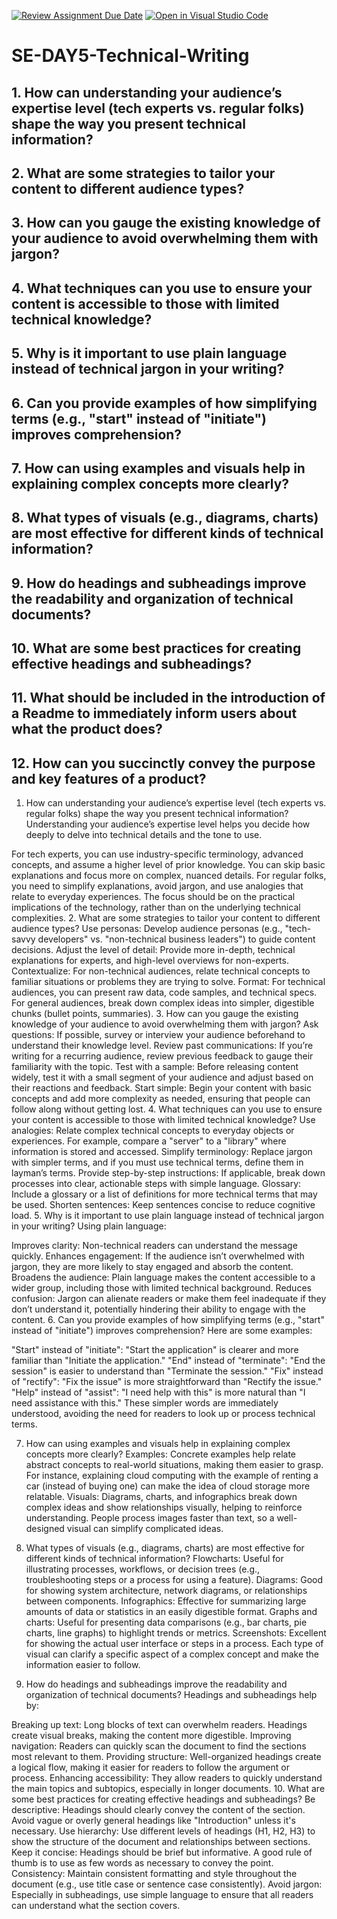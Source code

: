 [![Review Assignment Due Date](https://classroom.github.com/assets/deadline-readme-button-22041afd0340ce965d47ae6ef1cefeee28c7c493a6346c4f15d667ab976d596c.svg)](https://classroom.github.com/a/zsAR-pyY)
[![Open in Visual Studio Code](https://classroom.github.com/assets/open-in-vscode-2e0aaae1b6195c2367325f4f02e2d04e9abb55f0b24a779b69b11b9e10269abc.svg)](https://classroom.github.com/online_ide?assignment_repo_id=17445793&assignment_repo_type=AssignmentRepo)
# SE-DAY5-Technical-Writing
## 1. How can understanding your audience’s expertise level (tech experts vs. regular folks) shape the way you present technical information?
## 2. What are some strategies to tailor your content to different audience types?
## 3. How can you gauge the existing knowledge of your audience to avoid overwhelming them with jargon?
## 4. What techniques can you use to ensure your content is accessible to those with limited technical knowledge?
## 5. Why is it important to use plain language instead of technical jargon in your writing?
## 6. Can you provide examples of how simplifying terms (e.g., "start" instead of "initiate") improves comprehension?
## 7. How can using examples and visuals help in explaining complex concepts more clearly?
## 8. What types of visuals (e.g., diagrams, charts) are most effective for different kinds of technical information?
## 9. How do headings and subheadings improve the readability and organization of technical documents?
## 10. What are some best practices for creating effective headings and subheadings?
## 11. What should be included in the introduction of a Readme to immediately inform users about what the product does?
## 12. How can you succinctly convey the purpose and key features of a product?



1. How can understanding your audience’s expertise level (tech experts vs. regular folks) shape the way you present technical information?
Understanding your audience’s expertise level helps you decide how deeply to delve into technical details and the tone to use.

For tech experts, you can use industry-specific terminology, advanced concepts, and assume a higher level of prior knowledge. You can skip basic explanations and focus more on complex, nuanced details.
For regular folks, you need to simplify explanations, avoid jargon, and use analogies that relate to everyday experiences. The focus should be on the practical implications of the technology, rather than on the underlying technical complexities.
2. What are some strategies to tailor your content to different audience types?
Use personas: Develop audience personas (e.g., "tech-savvy developers" vs. "non-technical business leaders") to guide content decisions.
Adjust the level of detail: Provide more in-depth, technical explanations for experts, and high-level overviews for non-experts.
Contextualize: For non-technical audiences, relate technical concepts to familiar situations or problems they are trying to solve.
Format: For technical audiences, you can present raw data, code samples, and technical specs. For general audiences, break down complex ideas into simpler, digestible chunks (bullet points, summaries).
3. How can you gauge the existing knowledge of your audience to avoid overwhelming them with jargon?
Ask questions: If possible, survey or interview your audience beforehand to understand their knowledge level.
Review past communications: If you’re writing for a recurring audience, review previous feedback to gauge their familiarity with the topic.
Test with a sample: Before releasing content widely, test it with a small segment of your audience and adjust based on their reactions and feedback.
Start simple: Begin your content with basic concepts and add more complexity as needed, ensuring that people can follow along without getting lost.
4. What techniques can you use to ensure your content is accessible to those with limited technical knowledge?
Use analogies: Relate complex technical concepts to everyday objects or experiences. For example, compare a "server" to a "library" where information is stored and accessed.
Simplify terminology: Replace jargon with simpler terms, and if you must use technical terms, define them in layman’s terms.
Provide step-by-step instructions: If applicable, break down processes into clear, actionable steps with simple language.
Glossary: Include a glossary or a list of definitions for more technical terms that may be used.
Shorten sentences: Keep sentences concise to reduce cognitive load.
5. Why is it important to use plain language instead of technical jargon in your writing?
Using plain language:

Improves clarity: Non-technical readers can understand the message quickly.
Enhances engagement: If the audience isn’t overwhelmed with jargon, they are more likely to stay engaged and absorb the content.
Broadens the audience: Plain language makes the content accessible to a wider group, including those with limited technical background.
Reduces confusion: Jargon can alienate readers or make them feel inadequate if they don’t understand it, potentially hindering their ability to engage with the content.
6. Can you provide examples of how simplifying terms (e.g., "start" instead of "initiate") improves comprehension?
Here are some examples:

"Start" instead of "initiate": "Start the application" is clearer and more familiar than "Initiate the application."
"End" instead of "terminate": "End the session" is easier to understand than "Terminate the session."
"Fix" instead of "rectify": "Fix the issue" is more straightforward than "Rectify the issue."
"Help" instead of "assist": "I need help with this" is more natural than "I need assistance with this."
These simpler words are immediately understood, avoiding the need for readers to look up or process technical terms.

7. How can using examples and visuals help in explaining complex concepts more clearly?
Examples: Concrete examples help relate abstract concepts to real-world situations, making them easier to grasp. For instance, explaining cloud computing with the example of renting a car (instead of buying one) can make the idea of cloud storage more relatable.
Visuals: Diagrams, charts, and infographics break down complex ideas and show relationships visually, helping to reinforce understanding. People process images faster than text, so a well-designed visual can simplify complicated ideas.
8. What types of visuals (e.g., diagrams, charts) are most effective for different kinds of technical information?
Flowcharts: Useful for illustrating processes, workflows, or decision trees (e.g., troubleshooting steps or a process for using a feature).
Diagrams: Good for showing system architecture, network diagrams, or relationships between components.
Infographics: Effective for summarizing large amounts of data or statistics in an easily digestible format.
Graphs and charts: Useful for presenting data comparisons (e.g., bar charts, pie charts, line graphs) to highlight trends or metrics.
Screenshots: Excellent for showing the actual user interface or steps in a process.
Each type of visual can clarify a specific aspect of a complex concept and make the information easier to follow.

9. How do headings and subheadings improve the readability and organization of technical documents?
Headings and subheadings help by:

Breaking up text: Long blocks of text can overwhelm readers. Headings create visual breaks, making the content more digestible.
Improving navigation: Readers can quickly scan the document to find the sections most relevant to them.
Providing structure: Well-organized headings create a logical flow, making it easier for readers to follow the argument or process.
Enhancing accessibility: They allow readers to quickly understand the main topics and subtopics, especially in longer documents.
10. What are some best practices for creating effective headings and subheadings?
Be descriptive: Headings should clearly convey the content of the section. Avoid vague or overly general headings like "Introduction" unless it's necessary.
Use hierarchy: Use different levels of headings (H1, H2, H3) to show the structure of the document and relationships between sections.
Keep it concise: Headings should be brief but informative. A good rule of thumb is to use as few words as necessary to convey the point.
Consistency: Maintain consistent formatting and style throughout the document (e.g., use title case or sentence case consistently).
Avoid jargon: Especially in subheadings, use simple language to ensure that all readers can understand what the section covers.
